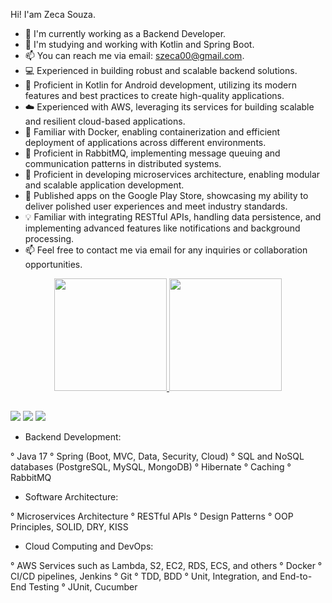 Hi! I'am Zeca Souza.

- 🔭 I'm currently working as a Backend Developer.
- 🌱 I'm studying and working with Kotlin and Spring Boot.
- 📫 You can reach me via email: szeca00@gmail.com.
- 💻 Experienced in building robust and scalable backend solutions.
- 📱 Proficient in Kotlin for Android development, utilizing its modern features and best practices to create high-quality applications.
- ☁️ Experienced with AWS, leveraging its services for building scalable and resilient cloud-based applications.
- 🐳 Familiar with Docker, enabling containerization and efficient deployment of applications across different environments.
- 🐇 Proficient in RabbitMQ, implementing message queuing and communication patterns in distributed systems.
- 🚀 Proficient in developing microservices architecture, enabling modular and scalable application development.
- 🌟 Published apps on the Google Play Store, showcasing my ability to deliver polished user experiences and meet industry standards.
- 💡 Familiar with integrating RESTful APIs, handling data persistence, and implementing advanced features like notifications and background processing.
- 📫 Feel free to contact me via email for any inquiries or collaboration opportunities.

<div align="center">
  <a href="https://github.com/ZecaSouza">
  <img height="180em" src="https://github-readme-stats.vercel.app/api?username=ZecaSouza&show_icons=true&theme=dark&include_all_commits=true&count_private=true"/>
  <img height="180em" src="https://github-readme-stats.vercel.app/api/top-langs/?username=ZecaSouza&layout=compact&langs_count=7&theme=dark"/>
</div>
  
   ##
  
<div>
    <a href = "https://wa.me/<+5587988328999>"><img src="https://img.shields.io/badge/WhatsApp-25D366?style=for-the-badge&logo=whatsapp&logoColor=white" target="_blank"></a>
    <a href = "mailto:contato.zecasouza@gmail.com"><img src="https://img.shields.io/badge/Gmail-D14836?style=for-the-badge&logo=gmail&logoColor=white" target="_blank"></a>
    <a href="https://www.linkedin.com/in/jose-emanuel-borges-de-souza-1711771b6/" target="_blank"><img src="https://img.shields.io/badge/LinkedIn-0077B5?style=for-the-badge&logo=linkedin&logoColor=white" target="_blank"></a>
</div>


- Backend Development:

° Java 17
° Spring (Boot, MVC, Data, Security, Cloud)
° SQL and NoSQL databases (PostgreSQL, MySQL, MongoDB)
° Hibernate
° Caching
° RabbitMQ

- Software Architecture:

° Microservices Architecture
° RESTful APIs
° Design Patterns
° OOP Principles, SOLID, DRY, KISS

- Cloud Computing and DevOps:

° AWS Services such as Lambda, S2, EC2, RDS, ECS, and others
° Docker
° CI/CD pipelines, Jenkins
° Git
° TDD, BDD
° Unit, Integration, and End-to-End Testing
° JUnit, Cucumber
